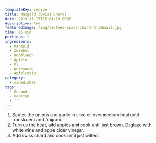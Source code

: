 ```yaml
---
templateKey: recipe
title: Mangold (Swiss Chard)
date: 2019-11-15T15:04:10.000Z
description: tbd
featuredImage: /img/sauteed-swiss-chard-thumbnail.jpg
time: 15 min
portions: 1
ingredients:
  - Mangold
  - Zwiebel
  - Knoblauch
  - Äpfeln
  - Öl
  - Weisswein
  - Apfelessig
category:
  - sidedishes
tags:
  - Gesund
  - Healthy
  - ''
---
```

1. Sautee the onions and garlic in olive oil over medium heat until translucent and fragrant.
2. Turn up the heat, add apples and cook until just brown. Deglaze with white wine and apple cider vinegar. 
3. Add swiss chard and cook until just wilted.
